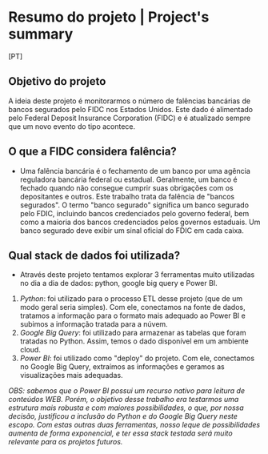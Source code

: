 # Resumo do projeto | Project's summary

[PT] 

## Objetivo do projeto
A ideia deste projeto é monitorarmos o número de falências bancárias de bancos segurados pelo FIDC nos Estados Unidos. Este dado é alimentado pelo Federal Deposit Insurance Corporation (FIDC) e é atualizado sempre que um novo evento do tipo acontece. 

## O que a FIDC considera falência? 
* Uma falência bancária é o fechamento de um banco por uma agência reguladora bancária federal ou estadual. Geralmente, um banco é fechado quando não consegue cumprir suas obrigações com os depositantes e outros. Este trabalho trata da falência de "bancos segurados". O termo "banco segurado" significa um banco segurado pelo FDIC, incluindo bancos credenciados pelo governo federal, bem como a maioria dos bancos credenciados pelos governos estaduais. Um banco segurado deve exibir um sinal oficial do FDIC em cada caixa.

## Qual stack de dados foi utilizada?
* Através deste projeto tentamos explorar 3 ferramentas muito utilizadas no dia a dia de dados: python, google big query e Power BI. 

1. *Python*: foi utilizado para o processo ETL desse projeto (que de um modo geral seria simples). Com ele, conectamos na fonte de dados, tratamos a informação para o formato mais adequado ao Power BI e subimos a informação tratada para a núvem. 
2. *Google Big Query*: foi utilizado para armazenar as tabelas que foram tratadas no Python. Assim, temos o dado disponível em um ambiente cloud. 
3. *Power BI*: foi utilizado como "deploy" do projeto. Com ele, conectamos no Google Big Query, extraímos as informações e geramos as visualizações mais adequadas. 

*OBS: sabemos que o Power BI possui um recurso nativo para leitura de conteúdos WEB. Porém, o objetivo desse trabalho era testarmos uma estrutura mais robusta e com maiores possibilidades, o que, por nossa decisão, justificou a inclusão do Python e do Google Big Query neste escopo. Com estas outras duas ferramentas, nosso leque de possibilidades aumenta de forma exponencial, e ter essa stack testada será muito relevante para os projetos futuros.*


